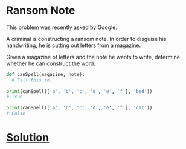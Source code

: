 # Ransom Note

This problem was recently asked by Google:

A criminal is constructing a ransom note. In order to disguise his handwriting, he is cutting out letters from a magazine.

Given a magazine of letters and the note he wants to write, determine whether he can construct the word.

```python
def canSpell(magazine, note):
  # Fill this in.
    
print(canSpell(['a', 'b', 'c', 'd', 'e', 'f'], 'bed'))
# True

print(canSpell(['a', 'b', 'c', 'd', 'e', 'f'], 'cat'))
# False
```

# [Solution](solution.md)